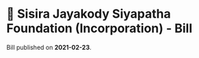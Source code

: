 # 📄  Sisira Jayakody Siyapatha Foundation (Incorporation) - Bill

Bill published on **2021-02-23**.
